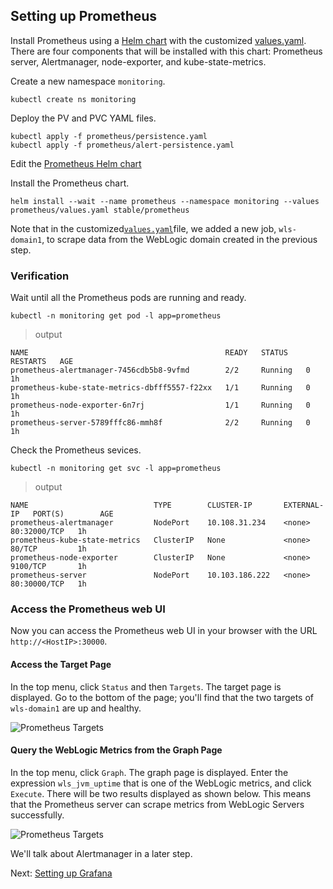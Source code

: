 ## Setting up Prometheus
Install Prometheus using a [Helm chart](https://github.com/helm/charts/tree/master/stable/prometheus) with the customized [values.yaml](../prometheus/values.yaml). There are four components that will be installed with this chart: Prometheus server, Alertmanager, node-exporter, and kube-state-metrics.  

Create a new namespace `monitoring`.
```
kubectl create ns monitoring
```
Deploy the PV and PVC YAML files.
```
kubectl apply -f prometheus/persistence.yaml
kubectl apply -f prometheus/alert-persistence.yaml  
``` 

Edit the [Prometheus Helm chart](../prometheus/yaml.yaml)

Install the Prometheus chart.
```
helm install --wait --name prometheus --namespace monitoring --values  prometheus/values.yaml stable/prometheus
```
Note that in the customized[`values.yaml`](../prometheus/values.yaml#L59)file, we added a new job, `wls-domain1`, to scrape data from the WebLogic domain created in the previous step.

### Verification
Wait until all the Prometheus pods are running and ready.
```
kubectl -n monitoring get pod -l app=prometheus
```
> output
```
NAME                                            READY   STATUS    RESTARTS   AGE
prometheus-alertmanager-7456cdb5b8-9vfmd        2/2     Running   0          1h
prometheus-kube-state-metrics-dbfff5557-f22xx   1/1     Running   0          1h
prometheus-node-exporter-6n7rj                  1/1     Running   0          1h
prometheus-server-5789fffc86-mmh8f              2/2     Running   0          1h
```
Check the Prometheus sevices.
```
kubectl -n monitoring get svc -l app=prometheus
```
> output
```
NAME                            TYPE        CLUSTER-IP       EXTERNAL-IP   PORT(S)        AGE
prometheus-alertmanager         NodePort    10.108.31.234    <none>        80:32000/TCP   1h
prometheus-kube-state-metrics   ClusterIP   None             <none>        80/TCP         1h
prometheus-node-exporter        ClusterIP   None             <none>        9100/TCP       1h
prometheus-server               NodePort    10.103.186.222   <none>        80:30000/TCP   1h
```

### Access the Prometheus web UI
Now you can access the Prometheus web UI in your browser with the URL `http://<HostIP>:30000`.

#### Access the Target Page
In the top menu, click `Status` and then `Targets`. The target page is displayed. Go to the bottom of the page; you'll find that the two targets of `wls-domain1` are up and healthy.

![Prometheus Targets](./images/prometheus-targets.png)

#### Query the WebLogic Metrics from the Graph Page
In the top menu, click `Graph`. The graph page is displayed. Enter the expression `wls_jvm_uptime` that is one of the WebLogic metrics, and click `Execute`. There will be two results displayed as shown below. This means that the Prometheus server can scrape metrics from WebLogic Servers successfully.

![Prometheus Targets](./images/prometheus-graph.png)


We'll talk about Alertmanager in a later step.

Next: [Setting up Grafana](06-grafana.md)
